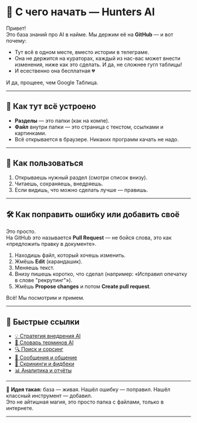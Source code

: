 # 🏁 С чего начать — Hunters AI

Привет!  
Это база знаний про AI в найме. Мы держим её на **GitHub** — и вот почему:

- Тут всё в одном месте, вместо истории  в телеграме.
- Она не держится на кураторах, каждый из нас-вас может внести изменения, ниже как это сделать. И да, не сложнее гугл таблицы! 
- И есественно она бесплатная 💔

И да, прощеее, чем Google Таблица. 

---

## 🤔 Как тут всё устроено
- **Разделы** — это папки (как на компе).
- **Файл** внутри папки — это страница с текстом, ссылками и картинками.
- Всё открывается в браузере. Никаких программ качать не надо.

---

## 🚀 Как пользоваться
1. Открываешь нужный раздел (смотри список внизу).
2. Читаешь, сохраняешь, внедряешь.
3. Если видишь, что можно сделать лучше — правишь.

---

## 🛠 Как поправить ошибку или добавить своё
Это просто.  
На GitHub это называется **Pull Request** — не бойся слова, это как «предложить правку в документе».

1. Находишь файл, который хочешь изменить.
2. Жмёшь **Edit** (карандашик).
3. Меняешь текст.
4. Внизу пишешь коротко, что сделал (например: «Исправил опечатку в слове "рекрутинг"»).
5. Жмёшь **Propose changes** и потом **Create pull request**.

Всё! Мы посмотрим и примем.

---

## 📂 Быстрые ссылки
- [💡 Стратегия внедрения AI](https://github.com/Hunters-of-the-World-WIKI/ai-strategy)
- [📖 Словарь терминов AI](https://github.com/Hunters-of-the-World-WIKI/ai-terms)
- [🔍 Поиск и сорсинг](https://github.com/Hunters-of-the-World-WIKI/ai-sourcing)
- [💬 Сообщения и общение](https://github.com/Hunters-of-the-World-WIKI/ai-outreach)
- [📄 Скрининги и фидбеки](https://github.com/Hunters-of-the-World-WIKI/ai-docs-feedback)
- [📊 Аналитика и отчёты](https://github.com/Hunters-of-the-World-WIKI/ai-analytics)

---

💬 **Идея такая:** база — живая. Нашёл ошибку — поправил. Нашёл классный инструмент — добавил.  
Это не айтишная магия, это просто папка с файлами, только в интернете.

---
